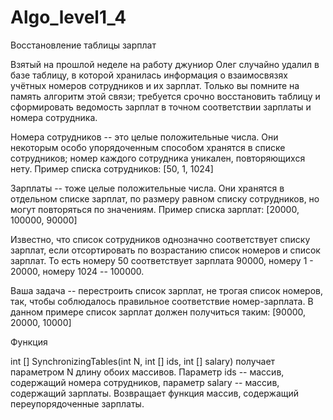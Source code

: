 # Algo_level1_4
Восстановление таблицы зарплат

Взятый на прошлой неделе на работу джуниор Олег случайно удалил в базе таблицу, в которой хранилась информация о взаимосвязях учётных номеров сотрудников и их зарплат. Только вы помните на память алгоритм этой связи; требуется срочно восстановить таблицу и сформировать ведомость зарплат в точном соответствии зарплаты и номера сотрудника.

Номера сотрудников -- это целые положительные числа. Они некоторым особо упорядоченным способом хранятся в списке сотрудников; номер каждого сотрудника уникален, повторяющихся нету. Пример списка сотрудников: [50, 1, 1024]

Зарплаты -- тоже целые положительные числа. Они хранятся в отдельном списке зарплат, по размеру равном списку сотрудников, но могут повторяться по значениям. Пример списка зарплат: [20000, 100000, 90000]

Известно, что список сотрудников однозначно соответствует списку зарплат, если отсортировать по возрастанию список номеров и список зарплат. То есть номеру 50 соответствует зарплата 90000, номеру 1 - 20000, номеру 1024 -- 100000.

Ваша задача -- перестроить список зарплат, не трогая список номеров, так, чтобы соблюдалось правильное соответствие номер-зарплата. В данном примере список зарплат должен получиться таким: [90000, 20000, 10000]

Функция

int [] SynchronizingTables(int N, int [] ids, int [] salary) 
получает параметром N длину обоих массивов. Параметр ids -- массив, содержащий номера сотрудников, параметр salary -- массив, содержащий зарплаты.
Возвращает функция массив, содержащий переупорядоченные зарплаты.

